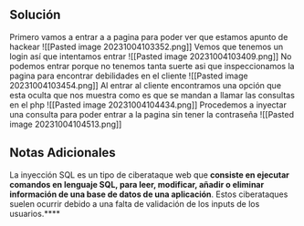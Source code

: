 ## Solución
Primero vamos a entrar a a pagina para poder ver que estamos apunto de hackear
![[Pasted image 20231004103352.png]]
Vemos que tenemos un login así que intentamos entrar
![[Pasted image 20231004103409.png]]
No podemos entrar porque no tenemos tanta suerte asi que inspeccionamos la pagina para encontrar debilidades en el cliente
![[Pasted image 20231004103454.png]]
Al entrar al cliente encontramos una opción que esta oculta que nos muestra como es que se mandan a llamar las consultas en el php
![[Pasted image 20231004104434.png]]
Procedemos a inyectar una consulta para poder entrar a la pagina sin tener la contraseña
![[Pasted image 20231004104513.png]]

## Notas Adicionales 
La inyección SQL es un tipo de ciberataque web que **consiste en ejecutar comandos en lenguaje SQL, para leer, modificar, añadir o eliminar información de una base de datos de una aplicación**. Estos ciberataques suelen ocurrir debido a una falta de validación de los inputs de los usuarios.****